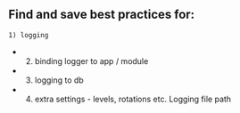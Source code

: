 Find and save best practices for:
-
    1) logging
-
    2) binding logger to app / module
-
    3) logging to db
-
    4) extra settings - levels, rotations etc. Logging file path